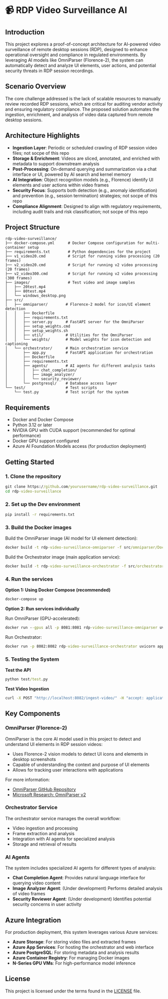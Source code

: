 # 📹 RDP Video Surveillance AI

## Introduction

This project explores a proof-of-concept architecture for AI-powered video surveillance of remote desktop sessions (RDP), designed to enhance operational oversight and compliance in regulated environments. By leveraging AI models like OmniParser (Florence-2), the system can automatically detect and analyze UI elements, user actions, and potential security threats in RDP session recordings.

## Scenario Overview

The core challenge addressed is the lack of scalable resources to manually review recorded RDP sessions, which are critical for auditing vendor activity and ensuring regulatory compliance. The proposed solution automates the ingestion, enrichment, and analysis of video data captured from remote desktop sessions.

## Architecture Highlights

- **Ingestion Layer**: Periodic or scheduled crawling of RDP session video files; not socpe of this repo
- **Storage & Enrichment**: Videos are sliced, annotated, and enriched with metadata to support downstream analysis
- **Post-Processing**: On-demand querying and summarization via a chat interface or UI, powered by AI search and kernel memory
- **AI Integration**: Object recognition models (e.g., Florence) identify UI elements and user actions within video frames
- **Security Focus**: Supports both detection (e.g., anomaly identification) and prevention (e.g., session termination) strategies; not socpe of this repo
- **Compliance Alignment**: Designed to align with regulatory requirements, including audit trails and risk classification; not socpe of this repo

## Project Structure

```
rdp-video-surveillance/
├── docker-compose.yml      # Docker Compose configuration for multi-container setup
├── requirements.txt        # Python dependencies for the project
├── v1_video20.cmd          # Script for running video processing (20 frames)
├── v2_video20.cmd          # Script for running v2 video processing (20 frames)
├── v2_video300.cmd         # Script for running v2 video processing (300 frames)
├── images/                 # Test video and image samples
│   ├── 20test.mp4
│   ├── 80test.mp4
│   └── windows_desktop.png
├── src/
│   ├── omniparser/        # Florence-2 model for icon/UI element detection
│   │   ├── Dockerfile
│   │   ├── requirements.txt
│   │   ├── server.py      # FastAPI server for the OmniParser
│   │   ├── setup_weights.cmd
│   │   ├── setup_weights.sh
│   │   ├── util/          # Utilities for the OmniParser
│   │   └── weights/       # Model weights for icon detection and captioning
│   └── orchestrator/      # Main orchestration service
│       ├── app.py         # FastAPI application for orchestration
│       ├── Dockerfile
│       ├── requirements.txt
│       ├── agents/        # AI agents for different analysis tasks
│       │   ├── chat_completion/
│       │   ├── image_analyzer/
│       │   └── security_reviewer/
│       └── postgresql/    # Database access layer
└── test/                  # Test scripts
    └── test.py            # Test script for the system
```

## Requirements

- Docker and Docker Compose
- Python 3.12 or later
- NVIDIA GPU with CUDA support (recommended for optimal performance)
- Docker GPU support configured
- Azure AI Foundation Models access (for production deployment)

## Getting Started

### 1. Clone the repository

```cmd
git clone https://github.com/yourusername/rdp-video-surveillance.git
cd rdp-video-surveillance
```

### 2. Set up the Dev environment

```cmd
pip install -r requirements.txt
```

### 3. Build the Docker images

Build the OmniParser image (AI model for UI element detection):
```cmd
docker build -t rdp-video-surveillance-omniparser -f src/omniparser/Dockerfile src/omniparser
```

Build the Orchestrator image (main application service):
```cmd
docker build -t rdp-video-surveillance-orchestrator -f src/orchestrator/Dockerfile src/orchestrator
```

### 4. Run the services

**Option 1: Using Docker Compose (recommended)**
```cmd
docker-compose up
```

**Option 2: Run services individually**

Run OmniParser (GPU-accelerated):
```cmd
docker run --gpus all -p 8081:8081 rdp-video-surveillance-omniparser uvicorn server:app --host 0.0.0.0 --port 8081
```

Run Orchestrator:
```cmd
docker run -p 8082:8082 rdp-video-surveillance-orchestrator uvicorn app:app --host 0.0.0.0 --port 8082
```

### 5. Testing the System

**Test the API**
```cmd
python test/test.py
```

**Test Video Ingestion**
```cmd
curl -X POST "http://localhost:8082/ingest-video/" -H "accept: application/json" -H "Content-Type: multipart/form-data" -F "file=@images/80test.mp4"
```

## Key Components

### OmniParser (Florence-2)

OmniParser is the core AI model used in this project to detect and understand UI elements in RDP session videos:

- Uses Florence-2 vision models to detect UI icons and elements in desktop screenshots
- Capable of understanding the context and purpose of UI elements
- Allows for tracking user interactions with applications

For more information:
- [OmniParser GitHub Repository](https://github.com/microsoft/OmniParser)
- [Microsoft Research: OmniParser v2](https://www.microsoft.com/en-us/research/articles/omniparser-v2-turning-any-llm-into-a-computer-use-agent/)

### Orchestrator Service

The orchestrator service manages the overall workflow:
- Video ingestion and processing
- Frame extraction and analysis
- Integration with AI agents for specialized analysis
- Storage and retrieval of results

### AI Agents

The system includes specialized AI agents for different types of analysis:
- **Chat Completion Agent**: Provides natural language interface for querying video content
- **Image Analyzer Agent**: (Under development) Performs detailed analysis of video frames
- **Security Reviewer Agent**: (Under development) Identifies potential security concerns in user activity

## Azure Integration

For production deployment, this system leverages various Azure services:

- **Azure Storage**: For storing video files and extracted frames
- **Azure App Services**: For hosting the orchestrator and web interface
- **Azure PostgreSQL**: For storing metadata and analysis results
- **Azure Container Registry**: For managing Docker images
- **N-Series GPU VMs**: For high-performance model inference

## License

This project is licensed under the terms found in the [LICENSE](LICENSE) file.


